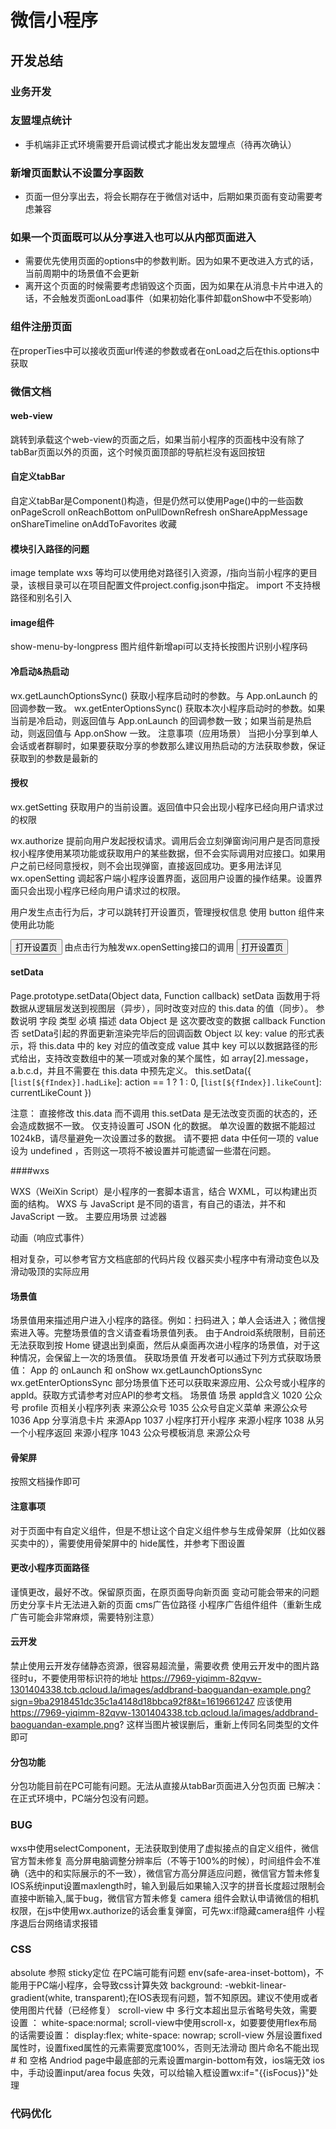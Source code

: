 # 微信小程序

## 开发总结

### 业务开发

### 友盟埋点统计
- 手机端非正式环境需要开启调试模式才能出发友盟埋点（待再次确认）

### 新增页面默认不设置分享函数
- 页面一但分享出去，将会长期存在于微信对话中，后期如果页面有变动需要考虑兼容

### 如果一个页面既可以从分享进入也可以从内部页面进入
- 需要优先使用页面的options中的参数判断。因为如果不更改进入方式的话，当前周期中的场景值不会更新
- 离开这个页面的时候需要考虑销毁这个页面，因为如果在从消息卡片中进入的话，不会触发页面onLoad事件（如果初始化事件卸载onShow中不受影响）

### 组件注册页面
在properTies中可以接收页面url传递的参数或者在onLoad之后在this.options中获取

### 微信文档

#### web-view
跳转到承载这个web-view的页面之后，如果当前小程序的页面栈中没有除了tabBar页面以外的页面，这个时候页面顶部的导航栏没有返回按钮

#### 自定义tabBar
自定义tabBar是Component()构造，但是仍然可以使用Page()中的一些函数
onPageScroll
onReachBottom
onPullDownRefresh
onShareAppMessage
onShareTimeline 
onAddToFavorites 收藏

#### 模块引入路径的问题
image template wxs 等均可以使用绝对路径引入资源，/指向当前小程序的更目录，该根目录可以在项目配置文件project.config.json中指定。
import 不支持根路径和别名引入

#### image组件
show-menu-by-longpress
图片组件新增api可以支持长按图片识别小程序码

#### 冷启动&热启动
wx.getLaunchOptionsSync()
获取小程序启动时的参数。与 App.onLaunch 的回调参数一致。
wx.getEnterOptionsSync()
获取本次小程序启动时的参数。如果当前是冷启动，则返回值与 App.onLaunch 的回调参数一致；如果当前是热启动，则返回值与 App.onShow 一致。
注意事项（应用场景）
当把小分享到单人会话或者群聊时，如果要获取分享的参数那么建议用热启动的方法获取参数，保证获取到的参数是最新的

#### 授权
wx.getSetting
获取用户的当前设置。返回值中只会出现小程序已经向用户请求过的权限

wx.authorize
提前向用户发起授权请求。调用后会立刻弹窗询问用户是否同意授权小程序使用某项功能或获取用户的某些数据，但不会实际调用对应接口。如果用户之前已经同意授权，则不会出现弹窗，直接返回成功。更多用法详见 
wx.openSetting
调起客户端小程序设置界面，返回用户设置的操作结果。设置界面只会出现小程序已经向用户请求过的权限。

用户发生点击行为后，才可以跳转打开设置页，管理授权信息
使用 button 组件来使用此功能

<button open-type="openSetting" bindopensetting="callback">打开设置页</button>
由点击行为触发wx.openSetting接口的调用
<button bindtap="openSetting">打开设置页</button> 

#### setData
Page.prototype.setData(Object data, Function callback)
setData 函数用于将数据从逻辑层发送到视图层（异步），同时改变对应的 this.data 的值（同步）。
参数说明
字段
类型
必填
描述
data
Object
是
这次要改变的数据
callback
Function
否
setData引起的界面更新渲染完毕后的回调函数
Object 以 key: value 的形式表示，将 this.data 中的 key 对应的值改变成 value
其中 key 可以以数据路径的形式给出，支持改变数组中的某一项或对象的某个属性，如 array[2].message，a.b.c.d，并且不需要在 this.data 中预先定义。
        this.setData({
          [`list[${fIndex}].hadLike`]: action == 1 ? 1 : 0,
          [`list[${fIndex}].likeCount`]: currentLikeCount
        })

注意：
直接修改 this.data 而不调用 this.setData 是无法改变页面的状态的，还会造成数据不一致。
仅支持设置可 JSON 化的数据。
单次设置的数据不能超过1024kB，请尽量避免一次设置过多的数据。
请不要把 data 中任何一项的 value 设为 undefined ，否则这一项将不被设置并可能遗留一些潜在问题。

####wxs

WXS（WeiXin Script）是小程序的一套脚本语言，结合 WXML，可以构建出页面的结构。
WXS 与 JavaScript 是不同的语言，有自己的语法，并不和 JavaScript 一致。
主要应用场景
过滤器



动画（响应式事件）

相对复杂，可以参考官方文档底部的代码片段
仪器买卖小程序中有滑动变色以及滑动吸顶的实际应用

#### 场景值
场景值用来描述用户进入小程序的路径。例如：扫码进入；单人会话进入；微信搜索进入等。完整场景值的含义请查看场景值列表。
由于Android系统限制，目前还无法获取到按 Home 键退出到桌面，然后从桌面再次进小程序的场景值，对于这种情况，会保留上一次的场景值。
获取场景值
开发者可以通过下列方式获取场景值：
App 的 onLaunch 和 onShow
wx.getLaunchOptionsSync wx.getEnterOptionsSync
部分场景值下还可以获取来源应用、公众号或小程序的appId。获取方式请参考对应API的参考文档。
场景值
场景
appId含义
1020
公众号 profile 页相关小程序列表
来源公众号
1035
公众号自定义菜单
来源公众号
1036
App 分享消息卡片
来源App
1037
小程序打开小程序
来源小程序
1038
从另一个小程序返回
来源小程序
1043
公众号模板消息
来源公众号

#### 骨架屏
按照文档操作即可

#### 注意事项
对于页面中有自定义组件，但是不想让这个自定义组件参与生成骨架屏（比如仪器买卖中的<navigation></navigation>），需要使用骨架屏中的 hide属性，并参考下图设置

#### 更改小程序页面路径
谨慎更改，最好不改。保留原页面，在原页面导向新页面
变动可能会带来的问题
历史分享卡片无法进入新的页面
cms广告位路径
小程序广告组件组件（重新生成广告可能会非常麻烦，需要特别注意）

#### 云开发
禁止使用云开发存储静态资源，很容易超流量，需要收费
使用云开发中的图片路径时u，不要使用带标识符的地址
https://7969-yiqimm-82qvw-1301404338.tcb.qcloud.la/images/addbrand-baoguandan-example.png?sign=9ba2918451dc35c1a4148d18bbca92f8&t=1619661247
应该使用
https://7969-yiqimm-82qvw-1301404338.tcb.qcloud.la/images/addbrand-baoguandan-example.png?
这样当图片被误删后，重新上传同名同类型的文件即可

#### 分包功能
分包功能目前在PC可能有问题。无法从直接从tabBar页面进入分包页面
已解决：在正式环境中，PC端分包没有问题。

### BUG
wxs中使用selectComponent，无法获取到使用了虚拟接点的自定义组件，微信官方暂未修复
高分屏电脑调整分辨率后（不等于100%的时候），时间组件会不准确（选中的和实际展示的不一致），微信官方高分屏适应问题，微信官方暂未修复
IOS系统input设置maxlength时，输入到最后如果输入汉字的拼音长度超过限制会直接中断输入,属于bug，微信官方暂未修复
camera 组件会默认申请微信的相机权限，在js中使用wx.authorize的话会重复弹窗，可先wx:if隐藏camera组件
小程序退后台网络请求报错

### CSS
absolute 参照 sticky定位 在PC端可能有问题
env(safe-area-inset-bottom)，不能用于PC端小程序，会导致css计算失效
background: -webkit-linear-gradient(white, transparent);在IOS表现有问题，暂不知原因。建议不使用或者使用图片代替（已经修复）
scroll-view 中 多行文本超出显示省略号失效，需要设置  ：
white-space:normal;
scroll-view中使用scroll-x，如要要使用flex布局的话需要设置：
display:flex;
white-space: nowrap;
scroll-view 外层设置fixed属性时，设置fixed属性的元素需要宽度100%，否则无法滑动
图片命名不能出现 # 和 空格
Andriod page中最底部的元素设置margin-bottom有效，ios端无效
ios中，手动设置input/area focus 失效，可以给输入框设置wx:if="{{isFocus}}"处理

### 代码优化

